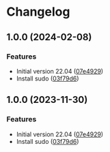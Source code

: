 # Changelog

## 1.0.0 (2024-02-08)


### Features

* Initial version 22.04 ([07e4929](https://github.com/agl4/docker-molecule-ubuntu/commit/07e4929bffcf6e054b6949a80401150a53018804))
* Install sudo ([03f79d6](https://github.com/agl4/docker-molecule-ubuntu/commit/03f79d6c28ecb4ef9a9d039c132f078addd397a9))

## 1.0.0 (2023-11-30)


### Features

* Initial version 22.04 ([07e4929](https://github.com/agoloncser/docker-molecule-ubuntu/commit/07e4929bffcf6e054b6949a80401150a53018804))
* Install sudo ([03f79d6](https://github.com/agoloncser/docker-molecule-ubuntu/commit/03f79d6c28ecb4ef9a9d039c132f078addd397a9))
